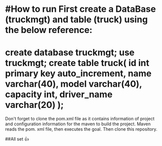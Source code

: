 
#How to run
First create a DataBase (truckmgt) and table (truck) using the below reference:
================================================================================
create database truckmgt;
use truckmgt;
create table truck(
		id int primary key auto_increment,
        name varchar(40),
        model varchar(40),    
        capacity int,
        driver_name varchar(20)
);
==================================================================================
Don't forget to clone the pom.xml file as it contains information of project and configuration information for the maven to build the project.
Maven reads the pom. xml file, then executes the goal.
Then clone this repository.

##All set 👍

